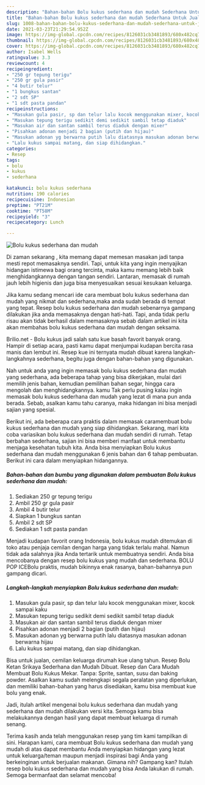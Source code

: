 ```yaml
---
description: "Bahan-bahan Bolu kukus sederhana dan mudah Sederhana Untuk Jualan"
title: "Bahan-bahan Bolu kukus sederhana dan mudah Sederhana Untuk Jualan"
slug: 1008-bahan-bahan-bolu-kukus-sederhana-dan-mudah-sederhana-untuk-jualan
date: 2021-03-23T21:29:54.952Z
image: https://img-global.cpcdn.com/recipes/8126031cb3481893/680x482cq70/bolu-kukus-sederhana-dan-mudah-foto-resep-utama.jpg
thumbnail: https://img-global.cpcdn.com/recipes/8126031cb3481893/680x482cq70/bolu-kukus-sederhana-dan-mudah-foto-resep-utama.jpg
cover: https://img-global.cpcdn.com/recipes/8126031cb3481893/680x482cq70/bolu-kukus-sederhana-dan-mudah-foto-resep-utama.jpg
author: Isabel Wells
ratingvalue: 3.3
reviewcount: 4
recipeingredient:
- "250 gr tepung terigu"
- "250 gr gula pasir"
- "4 butir telur"
- "1 bungkus santan"
- "2 sdt SP"
- "1 sdt pasta pandan"
recipeinstructions:
- "Masukan gula pasir, sp dan telur lalu kocok menggunakan mixer, kocok sampai kaku"
- "Masukan tepung terigu sedikit demi sedikit sambil tetap diaduk"
- "Masukan air dan santan sambil terus diaduk dengan mixer"
- "Pisahkan adonan menjadi 2 bagian (putih dan hijau)"
- "Masukan adonan yg berwarna putih lalu diatasnya masukan adonan berwarna hijau"
- "Lalu kukus sampai matang, dan siap dihidangkan."
categories:
- Resep
tags:
- bolu
- kukus
- sederhana

katakunci: bolu kukus sederhana 
nutrition: 190 calories
recipecuisine: Indonesian
preptime: "PT21M"
cooktime: "PT58M"
recipeyield: "3"
recipecategory: Lunch

---
```



![Bolu kukus sederhana dan mudah](https://img-global.cpcdn.com/recipes/8126031cb3481893/680x482cq70/bolu-kukus-sederhana-dan-mudah-foto-resep-utama.jpg)

Di zaman  sekarang , kita memang dapat memesan masakan jadi tanpa mesti repot memasaknya sendiri. Tapi, untuk kita yang ingin menyajikan hidangan istimewa bagi orang tercinta, maka kamu memang lebih baik menghidangkannya dengan tangan sendiri. Lantaran, memasak di rumah jauh lebih higienis dan juga bisa menyesuaikan sesuai kesukaan keluarga.

Jika kamu sedang mencari ide cara membuat bolu kukus sederhana dan mudah yang nikmat dan sederhana,maka anda sudah berada di tempat yang tepat. Resep bolu kukus sederhana dan mudah  sebenarnya gampang dilakukan jika anda memasaknya dengan hati-hati. Tapi, anda tidak perlu risau akan tidak berhasil dalam memasaknya 
sebab dalam artikel ini kita akan membahas bolu kukus sederhana dan mudah dengan seksama.  

Brilio.net - Bolu kukus jadi salah satu kue basah favorit banyak orang. Hampir di setiap acara, pasti kamu dapat menjumpai kudapan bercita rasa manis dan lembut ini. Resep kue ini ternyata mudah dibuat karena langkah-langkahnya sederhana, begitu juga dengan bahan-bahan yang digunakan.

Nah untuk anda yang ingin memasak bolu kukus sederhana dan mudah yang sederhana, ada beberapa tahap yang bisa dikerjakan, mulai dari memilih jenis bahan, kemudian pemilihan bahan segar, hingga cara mengolah dan menghidangkannya. kamu Tak perlu pusing kalau ingin memasak bolu kukus sederhana dan mudah yang lezat di mana pun anda berada. Sebab, asalkan kamu  tahu caranya, maka hidangan ini bisa menjadi sajian yang spesial.

Berikut ini, ada beberapa cara praktis  dalam memasak caramembuat bolu kukus sederhana dan mudah yang siap dihidangkan. Sekarang, mari kita coba variasikan bolu kukus sederhana dan mudah sendiri di rumah. Tetap berbahan sederhana, sajian ini bisa memberi manfaat untuk membantu menjaga kesehatan tubuh kita. Anda bisa menyiapkan Bolu kukus sederhana dan mudah menggunakan 6 jenis bahan dan 6 tahap pembuatan. Berikut ini cara dalam menyiapkan hidangannya.

<!--inarticleads1-->

##### Bahan-bahan dan bumbu yang digunakan dalam pembuatan Bolu kukus sederhana dan mudah:

1. Sediakan 250 gr tepung terigu
1. Ambil 250 gr gula pasir
1. Ambil 4 butir telur
1. Siapkan 1 bungkus santan
1. Ambil 2 sdt SP
1. Sediakan 1 sdt pasta pandan


Menjadi kudapan favorit orang Indonesia, bolu kukus mudah ditemukan di toko atau penjaja cemilan dengan harga yang tidak terlalu mahal. Namun tidak ada salahnya jika Anda tertarik untuk membuatnya sendiri. Anda bisa mencobanya dengan resep bolu kukus yang mudah dan sederhana. BOLU POP ICEBolu praktis, mudah bikinnya enak rasanya, bahan-bahannya pun gampang dicari. 

<!--inarticleads2-->

##### Langkah-langkah menyiapkan Bolu kukus sederhana dan mudah:

1. Masukan gula pasir, sp dan telur lalu kocok menggunakan mixer, kocok sampai kaku
1. Masukan tepung terigu sedikit demi sedikit sambil tetap diaduk
1. Masukan air dan santan sambil terus diaduk dengan mixer
1. Pisahkan adonan menjadi 2 bagian (putih dan hijau)
1. Masukan adonan yg berwarna putih lalu diatasnya masukan adonan berwarna hijau
1. Lalu kukus sampai matang, dan siap dihidangkan.


Bisa untuk jualan, cemilan keluarga dirumah kue ulang tahun. Resep Bolu Ketan Srikaya Sederhana dan Mudah Dibuat. Resep dan Cara Mudah Membuat Bolu Kukus Mekar. Tanpa: Sprite, santan, susu dan baking powder. Asalkan kamu sudah melengkapi segala peralatan yang diperlukan, dan memiliki bahan-bahan yang harus disediakan, kamu bisa membuat kue bolu yang enak. 

Jadi, itulah artikel mengenai  bolu kukus sederhana dan mudah  yang sederhana dan mudah dilakukan versi kita. Semoga kamu bisa melakukannya dengan hasil yang dapat membuat keluarga di rumah senang. 

Terima kasih anda telah menggunakan resep yang tim kami tampilkan di sini. Harapan kami, cara membuat  Bolu kukus sederhana dan mudah yang mudah di atas dapat membantu Anda menyiapkan hidangan yang lezat untuk keluarga/teman maupun menjadi inspirasi bagi Anda yang berkeinginan untuk berjualan makanan. Gimana nih? Gampang kan? Itulah resep bolu kukus sederhana dan mudah yang bisa Anda lakukan di rumah. Semoga bermanfaat dan selamat mencoba!

